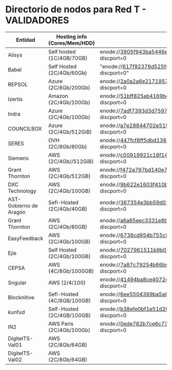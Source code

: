 ﻿# Directorio de nodos para Red T - VALIDADORES

| Entidad | Hosting info (Cores/Mem/HDD) | enode |
| ------- | ---------------------------------- | ----- |
| Alisys | Self hosted (1C/4GB/70GB) | enode://3905f943ba5446eba164c07ab5f53a84ce17d74ec4d7591f6ec54b9d7608f57cae7cfdf946616385f59cfb5b910161a1f8520cb6f992bcc0d1ab932601205e91@154.62.228.6:21000?discport=0 |
| Babel | Self Hosted (2C/4Gb/60Gb) | "enode://617f92376d525f6a1ed2eedec85adc7110afa152666b03c13dcfb710e4cc5daeb72a2c32ce55ba00dce3c5169706c445261b04eda77bb494ccbc1de0e7a67362@213.27.216.170:21000?discport=0"|
| REPSOL | Azure (2C/8Gb/200Gb) | enode://2a0a2a6e2171957282086680b8ffe022f7759e5c8ce1a41d4be6fb3d5d56e43e3be9a556a265986aaeac9d0c8a316145a813bb6dd35f77d37a30721b554e44e6@65.52.226.126:21000?discport=0 |
| Izertis | Amazon (2C/4Gb/100Gb) | enode://51bff825ab4169bc94035fb733a2613018e012460d683a032a20a2a8d305b5eb9462ad7f84ea0e7ce8eec1e0ba0647d5212912016917033c20939719397247a5@54.77.43.225:21000?discport=0 |
| Indra | Azure (2C/4Gb/100Gb) | enode://7adf7393d3d75978b3d9bf2f78436bb070e1c19eff20eb2eef07dc8293293c4ecbbbcca5a2f84ee6ca9331e8efe7d7d5662ed1f92bb96a6bd0e850715b45ed6d@51.104.153.98:21000?discport=0 |
| COUNCILBOX | Azure (2C/4Gb/512GiB) | enode://a7e28844702e519f504802a0b45638049db8bf08e18d12e0713c9e5c5707bfabb029583a87e94f8985f9584bee9257a7efe5e057ea61e6b5a16f1eb0b9b3623a@52.232.74.132:21000?discport=0 |
| SERES | OVH (2C/8Gb/80Gb) | enode://447fcf8ff5dbd13816e5107106dadbc3a06ac59d7354ed8079bd1de51751d0aebb02aaa63adaa789ddbc55a81cb6e34a49467347aaf9a8480c4a3b47d8733e33@51.83.79.101:21000?discport=0 |
| Siemens | AWS (2C/4Gb//512GiB) |  enode://c00919921c18f1449d83bb7d9bfd12e096987ffe158c2b9f0a27385b79352e7b4f7c370fb57502ca3eb8600d1e0ebe16d6d93a5648bbecc5fedb582e84ad5ef3@52.28.115.198:21000?discport=0|
| Grant Thornton | AWS (2C/4Gb/512GB) |  enode://f472a797bd140e708b0b5a37bdde663fbfb204139456bf53a7240bcb6a74949c4f919c8ac93769f7715e467571f4f2c94ca090d68c991984071f494f5299c8a2@34.252.53.185:21000?discport=0|
| DXC Technology | AWS (2C/4Gb/100GB) |  enode://9b622e1603f410beb135ec8de2532c615bae1001980a5d16ec3f00655359d7c3775836ac81e91dd4c0a0a7906eae7c58020a09cb9b641c8fd035388c7d0a031a@34.248.36.195:21000?discport=0|
| AST-Gobierno de Aragón | Sefl-Hosted (2C/4Gb/40GB) |  enode://367354e3bb59d015fce31967f5dda5c17cb3b9acc5b571695f94a13f89d2a2c64c3bca28da05b6751a7384c38152752de35787d97e9b8d6062b3371b7a9305c4@188.244.90.2:21000?discport=0|
| Grant Thornton | AWS (2C/4Gb/80GB) |  enode://a6a85eec3331e8b2474d8d24693a731ac0ff778676ff30bed74a30ec0a942a3a8b4e60591ad9c6f55dc62de04ff9042b8bc3c1046208cbfebaf34c2bf63b7a05@35.181.78.28:21000?discport=0|
| EasyFeedback | AWS (2C/4Gb/100GB) | enode://6738cd954b755c95a492d473365566a3767a9766ee6f2f5143d421d865b730e42f1d010318b13c4c3727b29657f2ee5942c1f076844d9400d5279216dc569ea7@63.35.247.87:21000?discport=0|
| Ejie | Self Hosted (2C/4Gb/100GB) | enode://7027961511b9b0cd5c2c6eb3d701a4e656a916bcee9bd9dbf7c6df5a80c962bb65c82fc7d1cc7337019564e83902cdf3a28c0b6a0ec117eb7cf9bfa5eb796ecd@185.161.117.16:21000?discport=0|
| CEPSA | AWS (4C/8Gb/1000GB) | enode://7a87c79254b66bd141238a5bbff26bddc9d98c345bfb0525b3e3779be6ca6607253b40883a9811140900a2d3e59417bc967ecf7eb68311def02e1d0ac287fab6@34.245.76.181:21000?discport=0|
| Sngular | AWS (2/4/100) | enode://41494ba8ce40724cd9f552bd8d5932909ca30a6b0d19511e028c8b8c385427e23d180f28d2320d9541eb8e5dc8d60abf550346f6528507ac53518b6dbb422b83@34.252.181.146:21000?discport=0 |
| Blocknitive | Sefl-Hosted (4C/8GB/100GB) | enode://6ee5504399ba5a6cbca15d7dd19c652017af0223f12af875044d103307cca82a8105cfb72455836bd52ba11cdbf5a752007af6000d59d146dade7f3738a4d148@185.170.96.121:21000?discport=0 |
| kunfud | Self-Hosted (2C/4GB/100GB) | enode://b38efe0bf1e51d2637b495ab8442992bc116bee011d7730a3d2a8657555b5f039486c4b6b984ca82fcd041e06fa8e39580fd451f55a2c403e97a6a02807e4a3a@109.234.71.8:21000?discport=0 |
| IN2 | AWS Paris (2C/4Gb/100Gb) |  enode://0ede782b7ce6c7398f100ef33aef6c266972dac19910b5aac1c1eededccd7b4769e7df69e4314927417bbdd9592fc9f583c36274976af29e432b8e64059adc03@15.236.56.133:21000?discport=0 |
| DigitelTS-Val01 | AWS (2C/8Gb/64GB) | | enode://32ed5766ac0c482bd7f950087c389710e31b75bf6a06628820f224ddd2fce216b26b113836a456832bbb62a9521d768923dcb8c1c6cbddd06071fa27e1688a1c@176.34.235.103:21000?discport=0 |
| DigitelTS-Val02 | AWS (2C/8Gb/64GB) | | enode://d7d50abadb467de05cf474c6c9d1b2b3a399de9ccb1a58ea26141509f6a05c7b68690c8cba812d4db0258add29c349af88f9e61e5ada1c674b16c302083627b8@54.228.169.138:21000?discport=0 |
